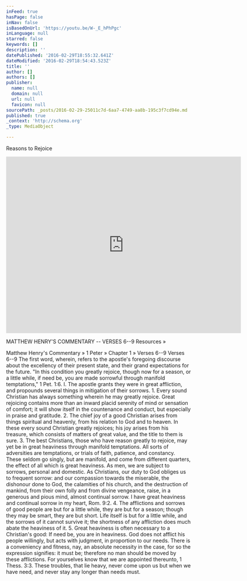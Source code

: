 ```yaml
---
inFeed: true
hasPage: false
inNav: false
isBasedOnUrl: 'https://youtu.be/W-_E_hPhPgc'
inLanguage: null
starred: false
keywords: []
description: ''
datePublished: '2016-02-29T18:55:32.641Z'
dateModified: '2016-02-29T18:54:43.523Z'
title: ''
author: []
authors: []
publisher:
  name: null
  domain: null
  url: null
  favicon: null
sourcePath: _posts/2016-02-29-25011c7d-6aa7-4749-aa8b-195c3f7cd94e.md
published: true
_context: 'http://schema.org'
_type: MediaObject

---
```

Reasons to Rejoice

<iframe src="https://cdn.embedly.com/widgets/media.html?src=https%3A%2F%2Fwww.youtube.com%2Fembed%2FW-_E_hPhPgc%3Ffeature%3Doembed&amp;url=https%3A%2F%2Fwww.youtube.com%2Fwatch%3Fv%3DW-_E_hPhPgc%26feature%3Dyoutu.be&amp;image=https%3A%2F%2Fi.ytimg.com%2Fvi%2FW-_E_hPhPgc%2Fhqdefault.jpg&amp;key=b7d04c9b404c499eba89ee7072e1c4f7&amp;type=text%2Fhtml&amp;schema=youtube" width="640" height="480" scrolling="no" frameborder="0" allowfullscreen="allowfullscreen" style=""></iframe>

MATTHEW HENRY'S COMMENTARY -- VERSES 6--9
Resources » 

Matthew Henry's Commentary » 1 Peter » Chapter 1 » Verses 6--9
Verses 6--9
The first word, wherein, refers to the apostle's foregoing discourse about the excellency of their present state, and their grand expectations for the future. "In this condition you greatly rejoice, though now for a season, or a little while, if need be, you are made sorrowful through manifold temptations," 1 Pet. 1:6\.
I. The apostle grants they were in great affliction, and propounds several things in mitigation of their sorrows. 1\. Every sound Christian has always something wherein he may greatly rejoice. Great rejoicing contains more than an inward placid serenity of mind or sensation of comfort; it will show itself in the countenance and conduct, but especially in praise and gratitude. 2\. The chief joy of a good Christian arises from things spiritual and heavenly, from his relation to God and to heaven. In these every sound Christian greatly rejoices; his joy arises from his treasure, which consists of matters of great value, and the title to them is sure. 3\. The best Christians, those who have reason greatly to rejoice, may yet be in great heaviness through manifold temptations. All sorts of adversities are temptations, or trials of faith, patience, and constancy. These seldom go singly, but are manifold, and come from different quarters, the effect of all which is great heaviness. As men, we are subject to sorrows, personal and domestic. As Christians, our duty to God obliges us to frequent sorrow: and our compassion towards the miserable, the dishonour done to God, the calamities of his church, and the destruction of mankind, from their own folly and from divine vengeance, raise, in a generous and pious mind, almost continual sorrow. I have great heaviness and continual sorrow in my heart, Rom. 9:2\. 4\. The afflictions and sorrows of good people are but for a little while, they are but for a season; though they may be smart, they are but short. Life itself is but for a little while, and the sorrows of it cannot survive it; the shortness of any affliction does much abate the heaviness of it. 5\. Great heaviness is often necessary to a Christian's good: If need be, you are in heaviness. God does not afflict his people willingly, but acts with judgment, in proportion to our needs. There is a conveniency and fitness, nay, an absolute necessity in the case, for so the expression signifies: it must be; therefore no man should be moved by these afflictions. For yourselves know that we are appointed thereunto, 1 Thess. 3:3\. These troubles, that lie heavy, never come upon us but when we have need, and never stay any longer than needs must.